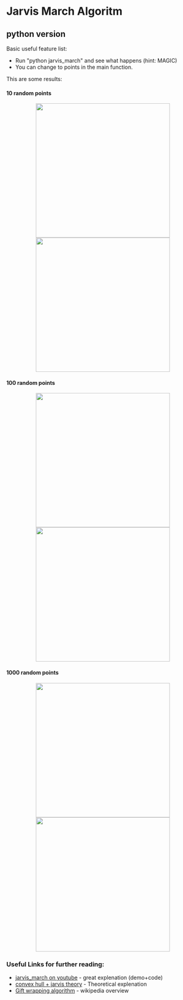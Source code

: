 # Jarvis March Algoritm
## python version

Basic useful feature list:
 
 * Run "python jarvis_march" and see what happens (hint: MAGIC)
 * You can change to points in the main function.

This are some results:
#### 10 random points
<p align="center">
  <img src="https://i.imgur.com/VP3VDuG.png" width="350"/>
  <img src="https://i.imgur.com/YVyaEaW.png" width="350"/>
</p>

#### 100 random points
<p align="center">
  <img src="https://i.imgur.com/Dvvy5De.png" width="350"/>
  <img src="https://i.imgur.com/IHdmDjv.png" width="350"/>
</p>

#### 1000 random points
<p align="center">
  <img src="https://i.imgur.com/hcuFKzi.png" width="350"/>
  <img src="https://i.imgur.com/z8YGVEy.png" width="350"/>
</p>

### Useful Links for further reading:

 * [jarvis_march on youtube](https://www.youtube.com/watch?v=Vu84lmMzP2o) - great explenation (demo+code) 
 * [convex hull + jarvis theory](http://jeffe.cs.illinois.edu/teaching/373/notes/x05-convexhull.pdf) - Theoretical explenation
 * [Gift wrapping algorithm](https://en.wikipedia.org/wiki/Gift_wrapping_algorithm) - wikipedia overview


